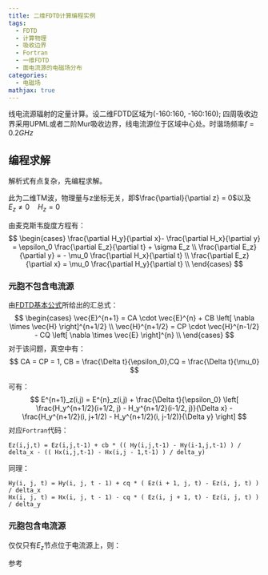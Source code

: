```yaml
---
title: 二维FDTD计算编程实例
tags:
  - FDTD
  - 计算物理
  - 吸收边界
  - Fortran
  - 一维FDTD
  - 面电流源的电磁场分布
categories:
  - 电磁场
mathjax: true
---
```


线电流源辐射的定量计算。设二维FDTD区域为(-160:160, -160:160); 四周吸收边界采用UPML或者二阶Mur吸收边界，线电流源位于区域中心处。时谐场频率$f = 0.2GHz$

<!-- more -->

## 编程求解

解析式有点复杂，先编程求解。

此为二维TM波，物理量与z坐标无关，即$\frac{\partial}{\partial z} =  0$以及$E_z \neq 0 \quad H_z = 0$

由麦克斯韦旋度方程有：
$$
\begin{cases}
	\frac{\partial H_y}{\partial x}- \frac{\partial H_x}{\partial y} = \epsilon_0 \frac{\partial E_z}{\partial t} + \sigma E_z \\
	\frac{\partial E_z}{\partial y} = - \mu_0 \frac{\partial H_x}{\partial t} \\
	\frac{\partial E_z}{\partial x} = \mu_0 \frac{\partial H_y}{\partial t} \\
\end{cases}
$$

### 元胞不包含电流源

由[FDTD基本公式](https://blog.franzero.net/2021/12/16/FDTD%E5%9F%BA%E6%9C%AC%E5%85%AC%E5%BC%8F/)所给出的汇总式：
$$
\begin{cases}
	\vec{E}^{n+1} = CA \cdot \vec{E}^{n}  + CB \left[ \nabla \times \vec{H} \right]^{n+1/2} \\
	\vec{H}^{n+1/2} = CP \cdot \vec{H}^{n-1/2}  - CQ \left[ \nabla \times \vec{E} \right]^{n} \\
\end{cases}
$$
对于该问题，真空中有：
$$
CA = CP = 1, CB = \frac{\Delta t}{\epsilon_0},CQ = \frac{\Delta t}{\mu_0}
$$


可有：
$$
E^{n+1}_z(i,j) = E^{n}_z(i,j)  + \frac{\Delta t}{\epsilon_0} \left[ \frac{H_y^{n+1/2}(i+1/2, j) - H_y^{n+1/2}(i-1/2, j)}{\Delta x} - \frac{H_y^{n+1/2}(i, j+1/2) - H_y^{n+1/2}(i, j-1/2)}{\Delta y} \right]
$$
对应`Fortran`代码：

```
Ez(i,j,t) = Ez(i,j,t-1) + cb * (( Hy(i,j,t-1) - Hy(i-1,j,t-1) ) / delta_x - (( Hx(i,j,t-1) - Hx(i,j - 1,t-1) ) / delta_y)
```

同理：

```
Hy(i, j, t) = Hy(i, j, t - 1) + cq * ( Ez(i + 1, j, t) - Ez(i, j, t) ) / delta_x
Hx(i, j, t) = Hx(i, j, t - 1) - cq * ( Ez(i, j + 1, t) - Ez(i, j, t) ) / delta_y
```

### 元胞包含电流源

仅仅只有$E_z$节点位于电流源上，则：

参考